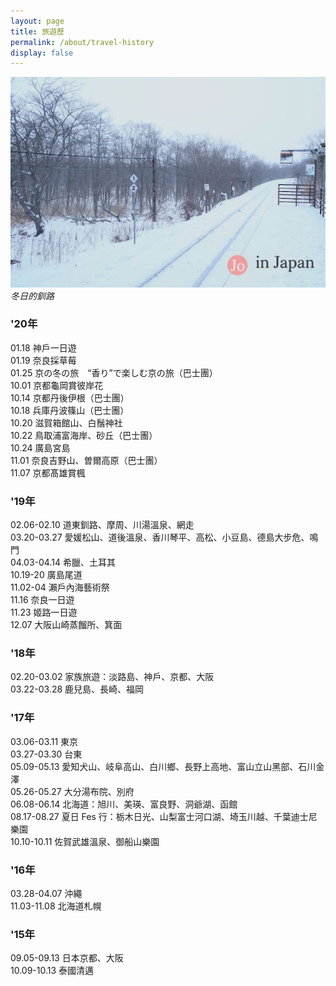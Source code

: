 ```yaml
---
layout: page
title: 旅遊歷
permalink: /about/travel-history
display: false
---
```


![釧路](/images/about-travel.jpeg)
*冬日的釧路*

### '20年
01.18 神戶一日遊<br>
01.19 奈良採草莓<br>
01.25 京の冬の旅　“香り”で楽しむ京の旅（巴士團）<br>
10.01 京都龜岡賞彼岸花<br>
10.14 京都丹後伊根（巴士團）<br>
10.18 兵庫丹波篠山（巴士團）<br>
10.20 滋賀箱館山、白鬚神社<br>
10.22 鳥取浦富海岸、砂丘（巴士團）<br>
10.24 廣島宮島<br>
11.01 奈良吉野山、曽爾高原（巴士團）<br>
11.07 京都髙雄賞楓

### '19年
02.06-02.10 道東釧路、摩周、川湯溫泉、網走<br>
03.20-03.27 愛媛松山、道後溫泉、香川琴平、高松、小豆島、德島大步危、鳴門<br>
04.03-04.14 希臘、土耳其<br>
10.19-20 廣島尾道<br>
11.02-04 瀨戶內海藝術祭<br>
11.16 奈良一日遊<br>
11.23 姬路一日遊<br>
12.07 大阪山崎蒸餾所、箕面

### '18年
02.20-03.02 家族旅遊：淡路島、神戶、京都、大阪<br>
03.22-03.28 鹿兒島、長崎、福岡<br>

### '17年
03.06-03.11 東京<br>
03.27-03.30 台東<br>
05.09-05.13 愛知犬山、岐阜高山、白川鄉、長野上高地、富山立山黑部、石川金澤<br>
05.26-05.27 大分湯布院、別府<br>
06.08-06.14 北海道：旭川、美瑛、富良野、洞爺湖、函館<br>
08.17-08.27 夏日 Fes 行：栃木日光、山梨富士河口湖、埼玉川越、千葉迪士尼樂園<br>
10.10-10.11 佐賀武雄溫泉、御船山樂園<br>

### '16年
03.28-04.07 沖繩<br>
11.03-11.08 北海道札幌<br>

### '15年
09.05-09.13 日本京都、大阪<br>
10.09-10.13 泰國清邁
